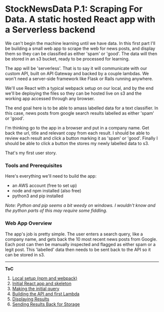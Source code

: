 # StockNewsData P.1: Scraping For Data. A static hosted React app with a Serverless backend

We can't begin the machine learning until we have data. In this first part I'll be building a small web app to scrape the web for news posts, and display them so they can be classified as either 'spam' or 'good'. The data will then be stored in an s3 bucket, ready to be processed for learning.

The app will be 'serverless'. That is to say it will communicate with our custom API, built on API Gateway and backed by a couple lambdas. We won't need a server-side framework like Flask or Rails running anywhere.

We'll use React with a typical webpack setup on our local, and by the end we'll be deploying the files so they can be hosted live on s3 and the working app accessed through any browser.  

The end goal here is to be able to amass labelled data for a text classifier. In this case, news posts from google search results labelled as either 'spam' or 'good'.

I'm thinking go to the app in a browser and put in a company name. Get back the url, title and relevant copy from each result. I should be able to review each result and click a button marking it as 'spam' or 'good'. Finally I should be able to click a button the stores my newly labelled data to s3.

That's my first user story.  


### Tools and Prerequisites
Here's everything we'll need to build the app:  
- an AWS account (free to set up)
- node and npm installed (also free)  
- python3 and pip installed  

*Note: Python and pip seems a bit weedy on windows. I wouldn't know and the python parts of this may require some fiddling.*

### Web App Overview
The app's job is pretty simple. The user enters a search query, like a company name, and gets back the 10 most recent news posts from Google. Each post can then be manually inspected and flagged as either spam or a legit post. This 'labelled' data then needs to be sent back to the API so it can be stored in s3.  

***  

**ToC**
1. [Local setup (npm and webpack)](https://github.com/smrkem/stockdata2/blob/master/docs/local-setup.md)
2. [Initial React app and skeleton](https://github.com/smrkem/stockdata2/blob/master/docs/initial-react-app.md)
3. [Making the initial query](https://github.com/smrkem/stockdata2/blob/master/docs/making-initial-query.md)
4. [Building the API and first Lambda](https://github.com/smrkem/stockdata2/blob/master/docs/building-api-lambda1.md)
5. [Displaying Results](https://github.com/smrkem/stockdata2/blob/master/docs/displaying-results.md)
6. [Sending Results Back for Storage](https://github.com/smrkem/stockdata2/blob/master/docs/sending-back-results.md)  
